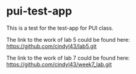# pui-test-app
This is a test for the test-app for PUI class.

The link to the work of lab 5 could be found here: https://github.com/cindyl43/lab5.git

The link to the work of lab 7 could be found here: https://github.com/cindyl43/week7_lab.git
